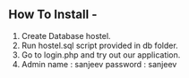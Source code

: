 How To Install -
---------

1. Create Database hostel.
2. Run hostel.sql script provided in db folder.
3. Go to login.php and try out our application.
4. Admin name : sanjeev password : sanjeev

